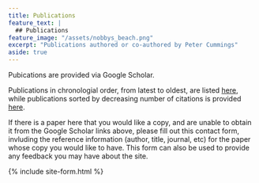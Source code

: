 ```yaml
---
title: Publications
feature_text: |
  ## Publications
feature_image: "/assets/nobbys_beach.png"
excerpt: "Publications authored or co-authored by Peter Cummings"
aside: true
---
```


Pubications are provided via Google Scholar. 

Publications in chronologial order, from latest to oldest, are listed [here](https://scholar.google.com/citations?hl=en&user=7Y2MPzoAAAAJ&view_op=list_works&sortby=pubdate "here"), while publications sorted by decreasing number of citations is provided [here](https://scholar.google.com/citations?user=7Y2MPzoAAAAJ&hl=en "here").

If there is a paper here that you would like a copy, and are unable to obtain it from the Google Scholar links above, please fill out this contact form, invluding the reference information (author, title, journal, etc) for the paper whose copy you would like to have. This form can also be used to provide any feedback you may have about the site.

{% include site-form.html %}
